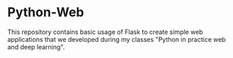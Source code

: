 # Python-Web

This repository contains basic usage of Flask to create simple web applications that we developed during my classes "Python in practice web and deep learning". 

